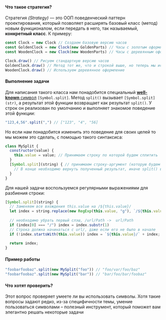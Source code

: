 #### Что такое стратегия?

Стратегия _(Strategy)_ — это ООП поведенческий паттерн проектирования, который позволяет расширять базовый класс (метод) новым функционалом, если передать в него, так называемый, **конкретный класс**. К примеру:

```js
const Clock = new Clock // Создаем базовую версию часов
const GoldenClock = new Clock(new GoldenParts) // Часы с золотым оформлением
const WoodenClock = new Clock(new WoodenParts) // Часы с деревянным оформлением

Clock.draw() // Рисуем стандартную версию часов
GoldenClock.draw() // Метод тот же, что и строкой выше, но теперь мы используем золотое оформление
WoodenClock.draw() // Используем деревянное оформление
```

#### Выполнение задачи

Для написания такого класса нам понадобится специальный [**well-known** символ](https://262.ecma-international.org/6.0/#sec-well-known-symbols) `[Symbol.split]`. Метод `split()` вызывает `[Symbol.split](str)`, а результат этой функции возвращает как результат `split()`. У строк он реализован по умолчанию и выполняет знакомое поведение этой функции:

```js
"123,4,56".split(",") // ["123", "4", "56]
```

Но если нам понадобится изменить это поведение для своих целей то мы можем это сделать, с помощью такого синтаксиса:

```js
class MySplit {
  constructor(value) {
    this.value = value; // Принимаем строку по которой будем сплитить
  }
  [Symbol.split](string) { // принимаем строку-аргумент (которую будем сплитить)
    // В конце необходимо вернуть полученный результат, иначе split() вернет undefined
  }
}
```

Для нашей задачи воспользуемся регулярными выражениями для разбиения строки:

```js
[Symbol.split](string) { 
  // Заменяем все вхождения this.value на /${this.value}/
  let index = string.replace(new RegExp(this.value, "g"), `/${this.value}/`);
  
  // необходимо убрать первый слэш, /url/Path ->  url/Path
  if (index[0] === "/") index = index.substr(1)
  // Строка должна начинаться с url/, даже если его не было в начале
  if (!index.startsWith(this.value)) index = `${this.value}/` + index;
  
  return index;
}
```

#### Пример работы

```js
"foobarfoobaz".split(new MySplit("foo")) // "foo/var/foo/baz"
"foobarfoobaz".split(new MySplit("bar")) // "bar/foo/bar/foobaz"
```

#### Что хотят проверить?

Этот вопрос проверяет умеете ли вы использовать символы. Хотя такие вопросы задают редко, из-за специфичности темы, умение пользоваться символами – полезный инструмент, который поможет вам элегантно решать некоторые задачи
